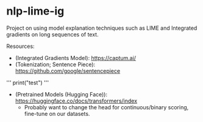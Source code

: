 # nlp-lime-ig
Project on using model explanation techniques such as LIME and Integrated gradients on long sequences of text.

Resources:

- (Integrated Gradients Model):  https://captum.ai/
- (Tokenization; Sentence Piece):  https://github.com/google/sentencepiece

'''
print("test")
'''

- (Pretrained Models (Hugging Face)):  https://huggingface.co/docs/transformers/index
  * Probably want to change the head for continuous/binary scoring, fine-tune on our datasets.
